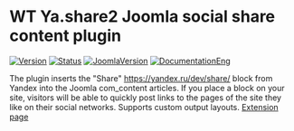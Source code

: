 # WT Ya.share2 Joomla social share content plugin
[![Version](https://img.shields.io/github/release/sergeytolkachyov/WT-Ya.share2-Joomla-social-share-content-plugin.svg?label=Version)](https://web-tolk.ru/dev/joomla-plugins/wt-ya-share2-social-share-joomla-plugin?utm_source=github) [![Status](https://img.shields.io/badge/Status-stable-green.svg)]() [![JoomlaVersion](https://img.shields.io/badge/Joomla-3.9+-orange.svg)]() [![DocumentationEng](https://img.shields.io/badge/Documentation-eng-blueviolet.svg)](https://web-tolk.ru/en/dev/joomla-plugins/wt-ya-share2-social-share-joomla-plugin?utm_source=github)

The plugin inserts the "Share" https://yandex.ru/dev/share/ block from Yandex into the Joomla com_content articles. If you place a block on your site, visitors will be able to quickly post links to the pages of the site they like on their social networks. Supports custom output layouts.
[](https://web-tolk.ru/images/swjprojects/projects/49/en-GB/gallery/4AMfJCXsjF2.jpg)
[Extension page](https://web-tolk.ru/en/dev/joomla-plugins/wt-ya-share2-social-share-joomla-plugin)
